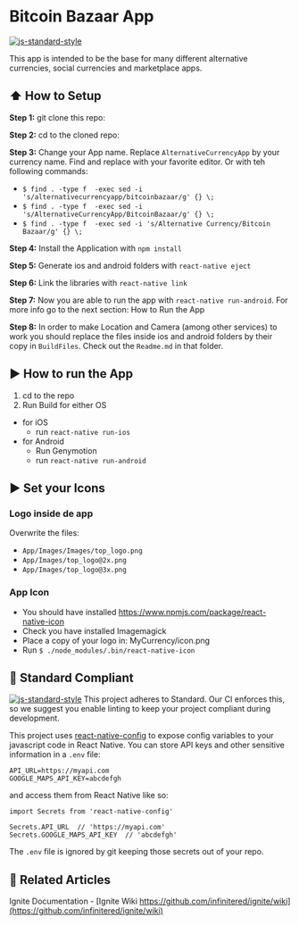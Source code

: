 #  Bitcoin Bazaar App
[![js-standard-style](https://img.shields.io/badge/code%20style-standard-brightgreen.svg?style=flat)](http://standardjs.com/)

This app is intended to be the base for many different alternative currencies, social currencies and marketplace apps.

## :arrow_up: How to Setup

**Step 1:** git clone this repo:

**Step 2:** cd to the cloned repo:

**Step 3:** Change your App name. Replace `AlternativeCurrencyApp` by your currency name. Find and replace with your favorite editor. Or with teh following commands:
  * `$ find . -type f  -exec sed -i 's/alternativecurrencyapp/bitcoinbazaar/g' {} \;`
  * `$ find . -type f  -exec sed -i 's/AlternativeCurrencyApp/BitcoinBazaar/g' {} \;`
  * `$ find . -type f  -exec sed -i 's/Alternative Currency/Bitcoin Bazaar/g' {} \;`

**Step 4:** Install the Application with `npm install`

**Step 5:** Generate ios and android folders with `react-native eject`

**Step 6:** Link the libraries with `react-native link`

**Step 7:** Now you are able to run the app with `react-native run-android`. For more info go to the next section: How to Run the App

**Step 8:** In order to make Location and Camera (among other services) to work you should replace the files inside ios and android folders by their copy in `BuildFiles`. Check out the `Readme.md` in that folder.

## :arrow_forward: How to run the App

1. cd to the repo
2. Run Build for either OS
  * for iOS
    * run `react-native run-ios`
  * for Android
    * Run Genymotion
    * run `react-native run-android`



## :arrow_forward: Set your Icons
### Logo inside de app
Overwrite the files:
  - `App/Images/Images/top_logo.png`
  - `App/Images/top_logo@2x.png`
  - `App/Images/top_logo@3x.png`

### App Icon

  - You should have installed https://www.npmjs.com/package/react-native-icon
  - Check you have installed Imagemagick
  - Place a copy of your logo in: MyCurrency/icon.png
  - Run `$ ./node_modules/.bin/react-native-icon`


## :no_entry_sign: Standard Compliant

[![js-standard-style](https://cdn.rawgit.com/feross/standard/master/badge.svg)](https://github.com/feross/standard)
This project adheres to Standard.  Our CI enforces this, so we suggest you enable linting to keep your project compliant during development.


This project uses [react-native-config](https://github.com/luggit/react-native-config) to expose config variables to your javascript code in React Native. You can store API keys
and other sensitive information in a `.env` file:

```
API_URL=https://myapi.com
GOOGLE_MAPS_API_KEY=abcdefgh
```

and access them from React Native like so:

```
import Secrets from 'react-native-config'

Secrets.API_URL  // 'https://myapi.com'
Secrets.GOOGLE_MAPS_API_KEY  // 'abcdefgh'
```

The `.env` file is ignored by git keeping those secrets out of your repo.

## :open_file_folder: Related Articles
Ignite Documentation - [Ignite Wiki https://github.com/infinitered/ignite/wiki](https://github.com/infinitered/ignite/wiki)
